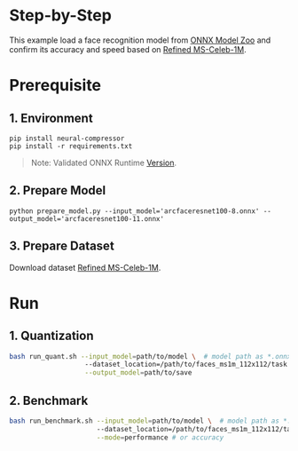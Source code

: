 # Step-by-Step

This example load a face recognition model from [ONNX Model Zoo](https://github.com/onnx/models) and confirm its accuracy and speed based on [Refined MS-Celeb-1M](https://s3.amazonaws.com/onnx-model-zoo/arcface/dataset/faces_ms1m_112x112.zip).

# Prerequisite

## 1. Environment

```shell
pip install neural-compressor
pip install -r requirements.txt
```

> Note: Validated ONNX Runtime [Version](/docs/source/installation_guide.md#validated-software-environment).

## 2. Prepare Model

```shell
python prepare_model.py --input_model='arcfaceresnet100-8.onnx' --output_model='arcfaceresnet100-11.onnx'
```

## 3. Prepare Dataset

Download dataset [Refined MS-Celeb-1M](https://s3.amazonaws.com/onnx-model-zoo/arcface/dataset/faces_ms1m_112x112.zip).

# Run

## 1. Quantization

```bash
bash run_quant.sh --input_model=path/to/model \  # model path as *.onnx
                   --dataset_location=/path/to/faces_ms1m_112x112/task.bin \
                   --output_model=path/to/save
```

## 2. Benchmark

```bash
bash run_benchmark.sh --input_model=path/to/model \  # model path as *.onnx
                      --dataset_location=/path/to/faces_ms1m_112x112/task.bin \
                      --mode=performance # or accuracy
```

